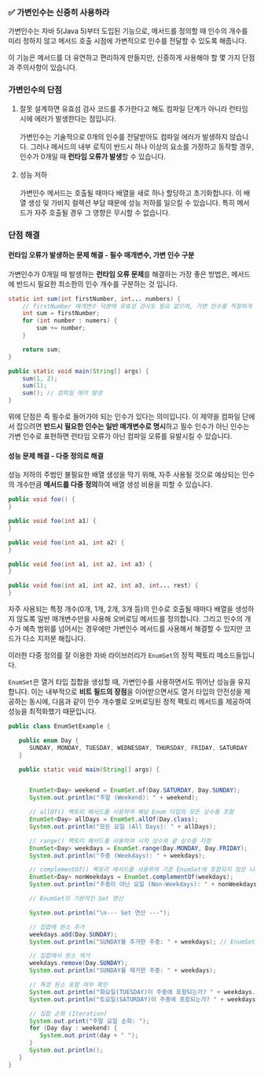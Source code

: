 ### ✅ 가변인수는 신중히 사용하라

가변인수는 자바 5(Java 5)부터 도입된 기능으로, 메서드를 정의할 때 인수의 개수를 미리 정하지 않고 메서드 호출 시점에 가변적으로 인수를 전달할 수 있도록 해줍니다.

이 기능은 메서드를 더 유연하고 편리하게 만들지만, 신중하게 사용해야 할 몇 가지 단점과 주의사항이 있습니다.

[//]: # (가변인수는 기술적으로 0개의 인수를 전달받아도 컴파일 에러가 발생하지 않지만, 이는 좋은 설계라고 보기 어렵습니다.  )

[//]: # (왜냐하면 0개의 인수를 가정하지 않은 내부 로직&#40;예: 반드시 하나 이상의 요소가 필요할 때&#41;이 있다면 런타임 오류가 발생할 수 있기 때문입니다.)

[//]: # (이 경우 0개 인수를 방지하거나 처리하기 위한 유효성 검사 코드를 추가해야 되며, 코드가 지저분해집니다.)

### 가변인수의 단점

1. 잘못 설계하면 유효섬 검사 코드를 추가한다고 해도 컴파일 단계가 아니라 런타임 시에 에러가 발생한다는 점입니다.  
   <br />
   가변인수는 기술적으로 0개의 인수를 전달받아도 컴파일 에러가 발생하지 않습니다.
   그러나 메서드의 내부 로직이 반드시 하나 이상의 요소를 가정하고 동작할 경우, 인수가 0개일 때 **런타임 오류가 발생**할 수 있습니다.  
   <br />
2. 성능 저하  
   <br />
   가변인수 메서드는 호출될 때마다 배열을 새로 하나 할당하고 초기화합니다. 이 배열 생성 및 가비지 컬렉션 부담 때문에 성능 저하를 일으킬 수 있습니다.
   특히 메서드가 자주 호출될 경우 그 영향은 무시할 수 없습니다.

### 단점 해결

#### 런타임 오류가 발생하는 문제 해결 - 필수 매개변수, 가변 인수 구분

가변인수가 0개일 때 발생하는 **런타임 오류 문제**를 해결하는 가장 좋은 방법은, 메서드에 반드시 필요한 최소한의 인수 개수를 구분하는 것 입니다.

```java
static int sum(int firstNumber, int... numbers) {
    // firstNumber 매개변수 덕분에 유효성 검사도 필요 없으며, 가변 인수를 적절하게 이용하고 있음
    int sum = firstNumber;
    for (int number : numers) {
        sum += number;
    }

    return sum;
}

public static void main(String[] args) {
    sum(1, 2);
    sum(1);
    sum(); // 컴파일 에러 발생    
}

```

위에 단점은 즉 필수로 들어가야 되는 인수가 있다는 의미입니다. 이 제약을 컴파일 단에서 잡으려면 **반드시 필요한 인수는 일반 매개변수로 명시**하고 필수 인수가 아닌 인수는
가변 인수로 표현하면 런타임 오류가 아닌 컴파일 오류를 유발시킬 수 있습니다.

#### 성능 문제 해결 - 다중 정의로 해결

성능 저하의 주범인 불필요한 배열 생성을 막기 위해, 자주 사용될 것으로 예상되는 인수의 개수만큼 **메서드를 다중 정의**하여 배열 생성 비용을 피할 수 있습니다.

```java
public void foo() {
}

public void foo(int a1) {
}

public void foo(int a1, int a2) {
}

public void foo(int a1, int a2, int a3) {
}

public void foo(int a1, int a2, int a3, int... rest) {
}
```

자주 사용되는 특정 개수(0개, 1개, 2개, 3개 등)의 인수로 호출될 때마다 배열을 생성하지 않도록 일반 매개변수만을 사용해 오버로딩 메서드를 정의합니다.
그리고 인수의 개수가 예측 범위를 넘어서는 경우에만 가변인수 메서드를 사용해서 해결할 수 있지만 코드가 다소 지저분 해집니다.

이러한 다중 정의를 잘 이용한 자바 라이브러리가 `EnumSet`의 정적 팩토리 메소드들입니다.

`EnumSet`은 열거 타입 집합을 생성할 때, 가변인수를 사용하면서도 뛰어난 성능을 유지합니다.
이는 내부적으로 **비트 필드의 장점**을 이어받으면서도 열거 타입의 안전성을 제공하는 동시에, 다음과 같이 인수 개수별로 오버로딩된
정적 팩토리 메서드를 제공하여 성능을 최적화했기 때문입니다.

```java
public class EnumSetExample {

   public enum Day {
      SUNDAY, MONDAY, TUESDAY, WEDNESDAY, THURSDAY, FRIDAY, SATURDAY
   }

   public static void main(String[] args) {


      EnumSet<Day> weekend = EnumSet.of(Day.SATURDAY, Day.SUNDAY);
      System.out.println("주말 (Weekend): " + weekend);

      // allOf() 팩토리 메서드를 사용하여 해당 Enum 타입의 모든 상수를 포함
      EnumSet<Day> allDays = EnumSet.allOf(Day.class);
      System.out.println("모든 요일 (All Days): " + allDays);

      // range() 팩토리 메서드를 사용하여 시작 상수와 끝 상수를 지정
      EnumSet<Day> weekdays = EnumSet.range(Day.MONDAY, Day.FRIDAY);
      System.out.println("주중 (Weekdays): " + weekdays);

      // complementOf() 팩토리 메서드를 사용하여 기존 EnumSet에 포함되지 않은 나머지 상수들로 구성됩니다
      EnumSet<Day> nonWeekdays = EnumSet.complementOf(weekdays);
      System.out.println("주중이 아닌 요일 (Non-Weekdays): " + nonWeekdays);

      // EnumSet의 기본적인 Set 연산

      System.out.println("\n--- Set 연산 ---");

      // 집합에 원소 추가
      weekdays.add(Day.SUNDAY);
      System.out.println("SUNDAY를 추가한 주중: " + weekdays); // EnumSet은 순서를 유지합니다 (선언 순서)

      // 집합에서 원소 제거
      weekdays.remove(Day.SUNDAY);
      System.out.println("SUNDAY를 제거한 주중: " + weekdays);

      // 특정 원소 포함 여부 확인
      System.out.println("화요일(TUESDAY)이 주중에 포함되는가? " + weekdays.contains(Day.TUESDAY));
      System.out.println("토요일(SATURDAY)이 주중에 포함되는가? " + weekdays.contains(Day.SATURDAY));

      // 집합 순회 (Iteration)
      System.out.print("주말 요일 순회: ");
      for (Day day : weekend) {
         System.out.print(day + " ");
      }
      System.out.println();
   }
}
```
